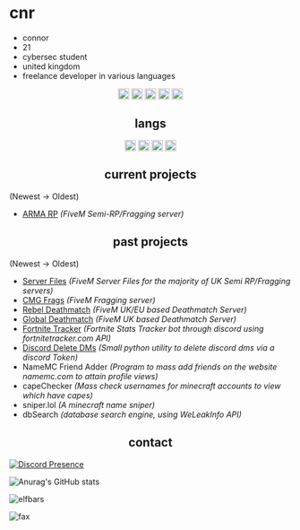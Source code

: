 <h1>cnr</h1>

- connor
- 21
- cybersec student
- united kingdom
- freelance developer in various languages

<p align="center">
<a href="https://twitter.com/c123786/" target="blank"><img align="center" src="https://cdn.jsdelivr.net/npm/simple-icons@3.0.1/icons/twitter.svg" alt="twitter" height="20" width="20" /></a>
  <a href="https://instagr.am/connuhs/" target="blank"><img align="center" src="https://cdn.jsdelivr.net/npm/simple-icons@3.0.1/icons/instagram.svg" alt="instagram" height="20" width="20" /></a>
<a href="https://t.me/squirted/" target="blank"><img align="center" src="https://cdn.jsdelivr.net/npm/simple-icons@3.0.1/icons/telegram.svg" alt="telegram" height="20" width="20" /></a>
  <a href="https://twitch.tv/cnr1337/" target="blank"><img align="center" src="https://cdn.jsdelivr.net/npm/simple-icons@3.0.1/icons/twitch.svg" alt="twitch" height="20" width="20" /></a>
<a href="https://youtube.com/cnr69/" target="blank"><img align="center" src="https://cdn.jsdelivr.net/npm/simple-icons@3.0.1/icons/youtube.svg" alt="youtube" height="20" width="20" /></a>
</p>

<h2 align="center">langs</h2>

<p align="center">
<img align="center" src="https://cdn.jsdelivr.net/npm/simple-icons@3.0.1/icons/python.svg" alt="python" height="20" width="20" />
<img align="center" src="https://cdn.jsdelivr.net/npm/simple-icons@3.0.1/icons/lua.svg" alt="lua" height="20" width="20" />
<img align="center" src="https://cdn.jsdelivr.net/npm/simple-icons@3.0.1/icons/csharp.svg" alt="csharp" height="20" width="20" />
<img align="center" src="https://cdn.jsdelivr.net/npm/simple-icons@3.0.1/icons/node-dot-js.svg" alt="nodejs" height="20" width="20" />
</p>

<h2 align="center">current projects</h2>

(Newest -> Oldest)
- [ARMA RP](https://discord.gg/armarp) *(FiveM Semi-RP/Fragging server)*

<h2 align="center">past projects</h2>

(Newest -> Oldest)
- [Server Files](https://github.com/elfbars/Server-Files) *(FiveM Server Files for the majority of UK Semi RP/Fragging servers)*
- [CMG Frags](https://github.com/CMG-Frags) *(FiveM Fragging server)*
- [Rebel Deathmatch](https://discord.gg/rebeldm) *(FiveM UK/EU based Deathmatch Server)*
- [Global Deathmatch](https://github.com/globaldeathmatch) *(FiveM UK based Deathmatch Server)*
- [Fortnite Tracker](https://discord.ly/cnr-tracker) *(Fortnite Stats Tracker bot through discord using fortnitetracker.com API)*
- [Discord Delete DMs](https://github.com/elfbars/discord-delete-dms) *(Small python utility to delete discord dms via a discord Token)*
- NameMC Friend Adder *(Program to mass add friends on the website namemc.com to attain profile views)*
- capeChecker *(Mass check usernames for minecraft accounts to view which have capes)*
- sniper.lol *(A minecraft name sniper)*
- dbSearch *(database search engine, using WeLeakInfo API)*
<h2 align="center">contact</h2>

[![Discord Presence](https://lanyard-profile-readme.vercel.app/api/609044650019258407?theme=dark&bg=000000&animated=true&hideDiscrim=false&borderRadius=10px&idleMessage=Probably%20asleep)](https://discord.com/users/609044650019258407)

![Anurag's GitHub stats](https://github-readme-stats.vercel.app/api?username=elfbars&count_private=true&show_icons=true&theme=dracula)
<p><img align="center" src="https://github-readme-streak-stats.herokuapp.com/?user=elfbars&" alt="elfbars" /></p>
<img src="https://komarev.com/ghpvc/?username=elfbars&color=lightgray" alt="fax" width="" height="">
